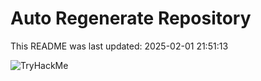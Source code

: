 # Auto Regenerate Repository

This README was last updated: 2025-02-01 21:51:13

 ![TryHackMe](https://tryhackme.com/badge/533634)